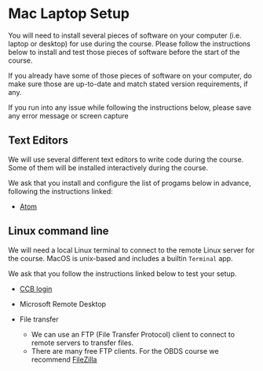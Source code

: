 # Mac Laptop Setup

You will need to install several pieces of software on your computer (i.e. laptop or desktop) for use during the course.
Please follow the instructions below to install and test those pieces of software before the start of the course.

If you already have some of those pieces of software on your computer, do make sure those are up-to-date and match stated version requirements, if any.

If you run into any issue while following the instructions below,
please save any error message or screen capture 

## Text Editors

We will use several different text editors to write code during the course.
Some of them will be installed interactively during the course.

We ask that you install and configure the list of progams below in advance, following the instructions linked:

- [Atom](atom_setup.md)

## Linux command line

We will need a local Linux terminal to connect to the remote Linux server for the course.
MacOS is unix-based and includes a builtin `Terminal` app.

We ask that you follow the instructions linked below to test your setup.

- [CCB login](ccb_login.md)


- Microsoft Remote Desktop
- File transfer
    + We can use an FTP (File Transfer Protocol) client to connect to remote servers to transfer files.
    + There are many free FTP clients. For the OBDS course we recommend [FileZilla](filezilla.md)

